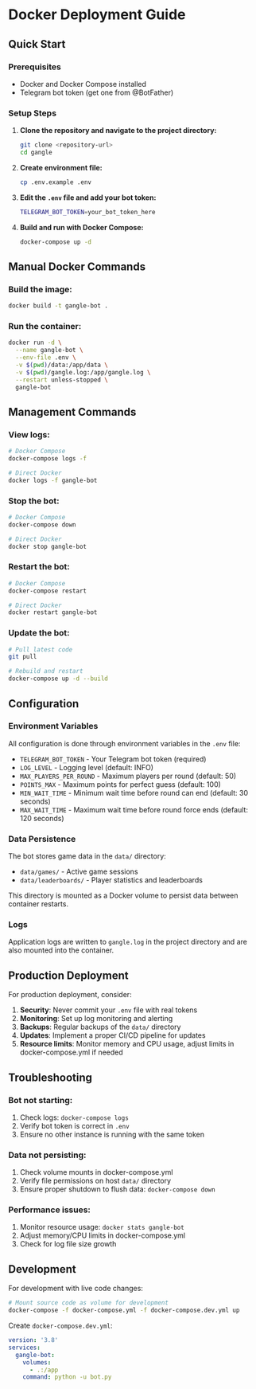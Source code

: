 # Docker Deployment Guide

## Quick Start

### Prerequisites
- Docker and Docker Compose installed
- Telegram bot token (get one from @BotFather)

### Setup Steps

1. **Clone the repository and navigate to the project directory:**
   ```bash
   git clone <repository-url>
   cd gangle
   ```

2. **Create environment file:**
   ```bash
   cp .env.example .env
   ```

3. **Edit the `.env` file and add your bot token:**
   ```bash
   TELEGRAM_BOT_TOKEN=your_bot_token_here
   ```

4. **Build and run with Docker Compose:**
   ```bash
   docker-compose up -d
   ```

## Manual Docker Commands

### Build the image:
```bash
docker build -t gangle-bot .
```

### Run the container:
```bash
docker run -d \
  --name gangle-bot \
  --env-file .env \
  -v $(pwd)/data:/app/data \
  -v $(pwd)/gangle.log:/app/gangle.log \
  --restart unless-stopped \
  gangle-bot
```

## Management Commands

### View logs:
```bash
# Docker Compose
docker-compose logs -f

# Direct Docker
docker logs -f gangle-bot
```

### Stop the bot:
```bash
# Docker Compose
docker-compose down

# Direct Docker
docker stop gangle-bot
```

### Restart the bot:
```bash
# Docker Compose
docker-compose restart

# Direct Docker
docker restart gangle-bot
```

### Update the bot:
```bash
# Pull latest code
git pull

# Rebuild and restart
docker-compose up -d --build
```

## Configuration

### Environment Variables
All configuration is done through environment variables in the `.env` file:

- `TELEGRAM_BOT_TOKEN` - Your Telegram bot token (required)
- `LOG_LEVEL` - Logging level (default: INFO)
- `MAX_PLAYERS_PER_ROUND` - Maximum players per round (default: 50)
- `POINTS_MAX` - Maximum points for perfect guess (default: 100)
- `MIN_WAIT_TIME` - Minimum wait time before round can end (default: 30 seconds)
- `MAX_WAIT_TIME` - Maximum wait time before round force ends (default: 120 seconds)

### Data Persistence
The bot stores game data in the `data/` directory:
- `data/games/` - Active game sessions
- `data/leaderboards/` - Player statistics and leaderboards

This directory is mounted as a Docker volume to persist data between container restarts.

### Logs
Application logs are written to `gangle.log` in the project directory and are also mounted into the container.

## Production Deployment

For production deployment, consider:

1. **Security**: Never commit your `.env` file with real tokens
2. **Monitoring**: Set up log monitoring and alerting
3. **Backups**: Regular backups of the `data/` directory
4. **Updates**: Implement a proper CI/CD pipeline for updates
5. **Resource limits**: Monitor memory and CPU usage, adjust limits in docker-compose.yml if needed

## Troubleshooting

### Bot not starting:
1. Check logs: `docker-compose logs`
2. Verify bot token is correct in `.env`
3. Ensure no other instance is running with the same token

### Data not persisting:
1. Check volume mounts in docker-compose.yml
2. Verify file permissions on host `data/` directory
3. Ensure proper shutdown to flush data: `docker-compose down`

### Performance issues:
1. Monitor resource usage: `docker stats gangle-bot`
2. Adjust memory/CPU limits in docker-compose.yml
3. Check for log file size growth

## Development

For development with live code changes:
```bash
# Mount source code as volume for development
docker-compose -f docker-compose.yml -f docker-compose.dev.yml up
```

Create `docker-compose.dev.yml`:
```yaml
version: '3.8'
services:
  gangle-bot:
    volumes:
      - .:/app
    command: python -u bot.py
```
